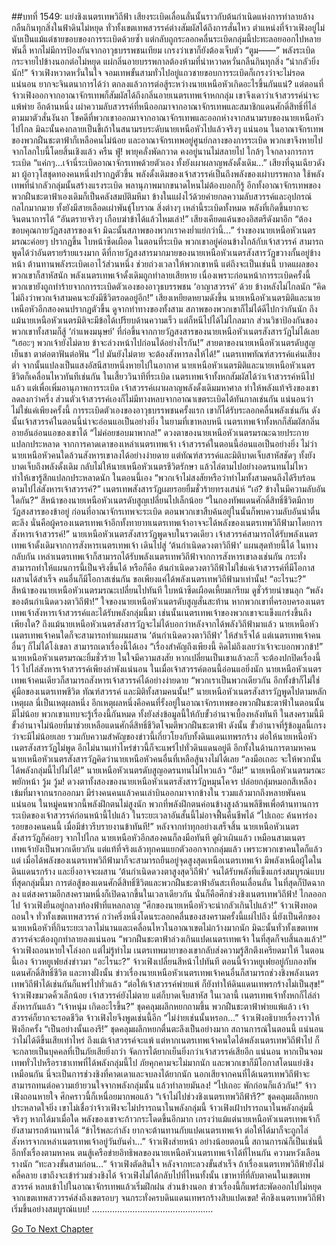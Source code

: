 ##บทที่ 1549: แย่งชิงเนตรเทพวิถีฟ้า
เสียงระเบิดเลื่อนลั่นนั้นราวกับต้นกำเนิดแห่งการทำลายล้าง กลืนกินทุกสิ่งในฟ้าดินไม่หยุด ทั่วทั้งเขตเทพสวรรค์ต่างสัมผัสได้ถึงการสั่นไหว
ตำแหน่งที่จ้าวเฟิงอยู่ไม่นับเป็นแม้แต่ชายขอบของการระเบิดด้วยซ้ำ แต่กลับถูกระลอกคลื่นระเบิดกลุ่มนี้ปะทะลอยออกไปหลายพันลี้
หากไม่มีการป้องกันจากอาวุธบรรพชนเทียม เกรงว่าเขาก็ยังต้องเจ็บตัว
“ตูม——”
พลังระเบิดกระจายไปข้างนอกต่อไม่หยุด แผ่กลิ่นอายบรรพกาลต้องห้ามที่น่าหวาดหวั่นกลืนกินทุกสิ่ง
“น่ากลัวยิ่งนัก!”
จ้าวเฟิงหวาดหวั่นในใจ จอมเทพขั้นสามทั่วไปอยู่แถวชายขอบการระเบิดก็เกรงว่าจะไม่รอดแน่นอน
ยากจะจินตนาการได้ว่า ตกลงแล้วการต่อสู้ระหว่างนายเหนือหัวเกิดอะไรขึ้นกันแน่?
แต่ตอนที่จ้าวเฟิงออกจากอาณาจักรเทพก็สัมผัสได้ถึงกลิ่นอายเนตรเทพเจ้าหกกลุ่ม เขาจึงเดาว่าเจ้าสวรรค์น่าจะแพ้พ่าย
อีกด้านหนึ่ง เผ่าความลับสวรรค์ที่หนีออกมาจากอาณาจักรเทพและสมาชิกแดนศักดิ์สิทธิ์ที่ไล่ตามมาตัวสั่นงันงก
โชคดีที่พวกเขาออกมาจากอาณาจักรเทพและออกห่างจากสนามรบของนายเหนือหัวไปไกล มิฉะนั้นคงกลายเป็นขี้เถ้าในสนามรบระดับนายเหนือหัวไปแล้วจริงๆ
แน่นอน ในอาณาจักรเทพของพวกฝืนชะตาฟ้าก็เหลือคนไม่น้อย และอาณาจักรเทพอยู่ศูนย์กลางของการระเบิด พวกเขาจึงหายไปจากโลกใบนี้โดยสิ้นเชิงแล้ว
ครืน ฟู่!
พายุคลั่งพัดกวาด คงอยู่นานไม่สลายไป
ใกล้ๆ ใจกลางการการระเบิด
“แค่กๆ...เจ้านี่ระเบิดอาณาจักรเทพด้วยตัวเอง ทั้งยังเผาผลาญพลังดั้งเดิม...”
เสียงที่ฉุนเฉียวดังมา ผู้อาวุโสชุดทองคนหนึ่งปรากฏตัวขึ้น
พลังดั้งเดิมของเจ้าสวรรค์เป็นถึงพลังของเผ่าบรรพกาล ใช้พลังเทพที่น่ากลัวกลุ่มนั้นสร้างแรงระเบิด พลานุภาพมากขนาดไหนไม่ต้องบอกก็รู้
อีกทั้งอาณาจักรเทพของพวกฝืนชะตาฟ้าเองเดิมก็เป็นคลังสมบัติมหึมา ข้างในแฝงไว้ด้วยค่ายกลความลับสวรรค์และอุปกรณ์กลไกมากมาย ทั้งยังมีสายเลือดเผ่าพันธ์ุโบราณ สิ่งต่างๆ เหล่านี้ระเบิดทั้งหมด พลังที่เกิดขึ้นยากจะจินตนาการได้
“อันตรายจริงๆ เกือบฆ่าข้าได้แล้วไหมเล่า!”
เสียงเคียดแค้นของอิสตรีดังมาอีก
“ต้องขอบคุณกายวัฏสงสารของเจ้า มิฉะนั้นสภาพของพวกเราคงย่ำแย่กว่านี้...”
ร่างของนายเหนือหัวเนตรมรณะค่อยๆ ปรากฏขึ้น ใบหน้าซีดเผือด
ในตอนที่ระเบิด พวกเขาอยู่ค่อนข้างใกล้กับเจ้าสวรรค์ สามารถพูดได้ว่าอันตรายร้ายแรงมาก
ดีที่กายวัฏสงสารมากมายของนายเหนือหัวเนตรสังสารวัฏขวางกั้นอยู่ข้างหน้า ต้านทานพลังระเบิดเอาไว้ส่วนหนึ่ง ช่วยถ่วงเวลาให้พวกเขาหนี
แต่ถึงจะเป็นเช่นนี้ บาดแผลของพวกเขาก็สาหัสนัก พลังเนตรเทพเจ้าดั้งเดิมถูกทำลายเสียหาย
เนื่องเพราะก่อนหน้าการระเบิดครั้งนี้ พวกเขายังถูกทำร้ายจากการระเบิดตัวเองของอาวุธบรรพชน ‘อาญาสวรรค์’ ด้วย
ข้างหลังไม่ไกลนัก
“คิดไม่ถึงว่าพวกเจ้าสามคนจะยังมีชีวิตรอดอยู่อีก!”
เสียงเหยียดหยามดังขึ้น นายเหนือหัวเนตรมิติและนายเหนือหัวอีกสองคนปรากฏตัวขึ้น
ดูจากท่าทางของทั้งสาม สภาพของพวกเขาก็ไม่ได้ดีไปกว่ากันนัก
ถึงแม้นายเหนือหัวเนตรมิติจะมีข้อได้เปรียบด้านความเร็ว แต่ก็หนีไปได้ไม่ไกลมาก ส่วนวิชาป้องกันของพวกเขาทั้งสามก็สู้ ‘กำแพงมนุษย์’ ที่ก่อขึ้นจากกายวัฏสงสารของนายเหนือหัวเนตรสังสารวัฏไม่ได้เลย
“เฮอะๆ พวกเจ้ายังไม่ตาย ข้าจะล่วงหน้าไปก่อนได้อย่างไรกัน!”
สายตาของนายเหนือหัวเนตรดับสูญเย็นชา ตาต่อตาฟันต่อฟัน
“ไป มันยังไม่ตาย จะต้องสังหารลงให้ได้!”
เนตรเทพทัณฑ์สวรรค์แค่นเสียงต่ำ จากนั้นแปลงเป็นแสงอัสนีสายหนึ่งหายไปในอากาศ
นายเหนือหัวเนตรมิติและนายเหนือหัวเนตรชีวิตก็เคลื่อนไหวทันทีเช่นกัน
ในเสี้ยววินาทีที่ระเบิด เนตรเทพเจ้าทั้งหกสัมผัสได้ว่าเจ้าสวรรค์หนีไปแล้ว
แต่เพื่อเพิ่มอานุภาพการระเบิด เจ้าสวรรค์เผาผลาญพลังดั้งเดิมมหาศาล ทำให้พลังแท้จริงของเขาลดลงกว่าครึ่ง
ส่วนตัวเจ้าสวรรค์เองก็ไม่มีทางหลบจากอาณาเขตระเบิดได้ทันกาลเช่นกัน แน่นอนว่าไม่ใช่แค่เพียงครั้งนี้ การระเบิดตัวเองของอาวุธบรรพชนครั้งแรก เขาก็ได้รับระลอกคลื่นพลังเช่นกัน
ดังนั้นเจ้าสวรรค์ในตอนนี้น่าจะอ่อนแอเป็นอย่างยิ่ง
ในยามที่เขาหลบหนี เนตรเทพเจ้าทั้งหกก็สัมผัสกลิ่นอายอันอ่อนแอของเขาได้
“ไม่ค่อยชอบมาพากล!”
ดวงตาของนายเหนือหัวเนตรมรณะฉายประกายแปลกประหลาด
จากการคาดเดาของเหล่าเนตรเทพเจ้า เจ้าสวรรค์ในตอนนี้อ่อนแอเป็นอย่างยิ่ง ไม่ว่านายเหนือหัวคนใดล้วนสังหารเขาลงได้อย่างง่ายดาย
แต่ทัณฑ์สวรรค์และมิติบาดเจ็บสาหัสชัดๆ ทั้งยังบาดเจ็บถึงพลังดั้งเดิม กลับไม่ให้นายเหนือหัวเนตรชีวิตรักษา แล้วไล่ตามไปอย่างอดรนทนไม่ไหว ทำให้เขารู้สึกแปลกประหลาดนัก
ในตอนนี้เอง
“พวกเจ้าไม่สงสัยหรือว่าทำไมทั้งสามคนถึงได้รีบร้อนตามไปไล่สังหารเจ้าสวรรค์?”
เนตรเทพสังสารวัฏเผยรอยยิ้มชั่วร้ายทรงเสน่ห์
“เอ๋? ข้างในมีความลับอันใดกัน?”
สีหน้าของนายเหนือหัวเนตรดับสูญเปลี่ยนไปเล็กน้อย
“ในกองทัพแดนศักดิ์สิทธิ์ชีวิตมีกายวัฏสงสารของข้าอยู่ ก่อนที่อาณาจักรเทพจะระเบิด ตอนพวกเขาสืบค้นอยู่ในนั้นก็พบความลับอันน่าตื่นตะลึง นั่นคือผู้ครองเนตรเทพเจ้าอีกทั้งทายาทเนตรเทพเจ้าอาจจะได้พลังของเนตรเทพวิถีฟ้ามาโดยการสังหารเจ้าสวรรค์!”
นายเหนือหัวเนตรสังสารวัฏพูดจบในรวดเดียว
เจ้าสวรรค์สามารถได้รับพลังเนตรเทพเจ้าดั้งเดิมจากการสังหารเนตรเทพเจ้า เดินไปสู่ ‘ต้นกำเนิดดวงตาวิถีฟ้า’ แผนสุดท้ายนี้ได้
ในทางกลับกัน เหล่าเนตรเทพเจ้าก็สามารถได้รับพลังเนตรเทพวิถีฟ้าจากการสังหารเขาลงเช่นกัน กระทั่งสามารถทำให้แผนการนี้เป็นจริงขึ้นได้
หรือก็คือ ต้นกำเนิดดวงตาวิถีฟ้าไม่ใช่แค่เจ้าสวรรค์ที่มีโอกาสผสานได้สำเร็จ คนอื่นก็มีโอกาสเช่นกัน ขอเพียงแค่ได้พลังเนตรเทพวิถีฟ้ามาเท่านั้น!
“อะไรนะ?”
สีหน้าของนายเหนือหัวเนตรมรณะเปลี่ยนไปทันที ใบหน้าซีดเผือดเหี้ยมเกรียม ดูชั่วร้ายน่าขนลุก
“พลังของต้นกำเนิดดวงตาวิถีฟ้า!”
ใจของนายเหนือหัวเนตรดับสูญสั่นสะท้าน
หากพวกเขาที่ครอบครองเนตรเทพเจ้าสังหารเจ้าสวรรค์และได้รับพลังกลุ่มนี้มา เช่นนั้นเนตรเทพเจ้าของพวกเขาจะแข็งแกร่งขึ้นถึงเพียงใด?
ถึงแม้นายเหนือหัวเนตรสังสารวัฏจะไม่ได้บอกว่าหลังจากได้พลังวิถีฟ้ามาแล้ว นายเหนือหัวเนตรเทพเจ้าคนใดก็จะสามารถทำแผนผสาน ‘ต้นกำเนิดดวงตาวิถีฟ้า’ ให้สำเร็จได้ แต่เนตรเทพเจ้าคนอื่นๆ ก็ไม่ได้โง่เขลา สามารถเดาเรื่องนี้ได้เอง
“เรื่องสำคัญถึงเพียงนี้ คิดไม่ถึงเลยว่าเจ้าจะบอกพวกข้า!”
นายเหนือหัวเนตรมรณะยิ้มชั่วร้าย ในใจมีความสงสัย
หากเปลี่ยนเป็นเขาแล้วละก็ จะต้องปกปิดเรื่องนี้ไว้ ไปไล่สังหารเจ้าสวรรค์เพียงลำพังแน่นอน
ในเมื่อเจ้าสวรรค์ตอนนี้อ่อนแอยิ่งนัก นายเหนือหัวเนตรเทพเจ้าคนเดียวก็สามารถสังหารเจ้าสวรรค์ได้อย่างง่ายดาย
“พวกเราเป็นพวกเดียวกัน อีกทั้งข้าก็ไม่ใช่คู่มือของเนตรเทพชีวิต ทัณฑ์สวรรค์ และมิติทั้งสามคนนั้น!”
นายเหนือหัวเนตรสังสารวัฏพูดไปตามหลักเหตุผล
นี่เป็นเหตุผลหนึ่ง อีกเหตุผลหนึ่งคือคนที่รั้งอยู่ในอาณาจักรเทพของพวกฝืนชะตาฟ้าในตอนนั้นมีไม่น้อย พวกเขาแทบจะรู้เรื่องนี้กันหมด ทั้งยังส่งข้อมูลนี้ให้กับขั้วอำนาจเบื้องหลังทันที
ในสงครามนี้มีขั้วอำนาจไม่น้อยที่มาช่วยเหลือแดนศักดิ์สิทธิ์ชีวิตโจมตีพวกฝืนชะตาฟ้า
ดังนั้น ขั้วอำนาจที่รู้ข้อมูลนี้เกรงว่าจะมีไม่น้อยเลย
รวมกับความสำคัญของข่าวนี้เกี่ยวโยงกับทั้งดินแดนเทพรกร้าง ต่อให้นายเหนือหัวเนตรสังสารวัฏไม่พูด อีกไม่นานเท่าไหร่ข่าวนี้ก็จะแพร่ไปทั่วดินแดนอยู่ดี
อีกทั้งในด้านการตามหาคน นายเหนือหัวเนตรสังสารวัฏคิดว่านายเหนือหัวคนอื่นที่เหลือสู้นางไม่ได้เลย
“ลงมือเถอะ จะให้พวกนั้นได้พลังกลุ่มนี้ไปไม่ได้!”
นายเหนือหัวเนตรดับสูญอดรนทนไม่ไหวแล้ว
“อืม!”
นายเหนือหัวเนตรมรณะพยักหน้า
วู้ม วู้ม!
ดวงตาทั้งสองของนายเหนือหัวเนตรสังสารวัฏหมุนโคจร ปล่อยกลุ่มหมอกสีเหลืองเข้มที่มาจากนรกออกมา มีร่างคนคนแล้วคนเล่าบินออกมาจากข้างใน รวมแล้วมากถึงหลายพันคน
แน่นอน ในหมู่คนพวกนี้พลังฝึกตนไม่สูงนัก
พวกที่พลังฝึกตนค่อนข้างสูงล้วนพลีชีพเพื่อต้านทานการระเบิดของเจ้าสวรรค์ก่อนหน้านี้ไปแล้ว ในระยะเวลาอันสั้นนี้ไม่อาจฟื้นคืนชีพได้
“ไปเถอะ ค้นหาร่องรอยของคนคนนี้ เมื่อมีข่าวรีบรายงานข้าทันที!”
หลังจากทำทุกอย่างเสร็จสิ้น นายเหนือหัวเนตรสังสารวัฏก็ค่อยๆ จากไปไกล
นายเหนือหัวอีกสองคนก็ลงมือทันที
ดูผิวเผินแล้ว เหมือนสามเนตรเทพเจ้ายังเป็นพวกเดียวกัน
แต่แท้ที่จริงแล้วทุกคนแยกตัวออกจากกลุ่มแล้ว เพราะพวกเขาคนใดก็แล้วแต่ เมื่อได้พลังของเนตรเทพวิถีฟ้ามาก็จะสามารถยืนอยู่จุดสูงสุดเหนือเนตรเทพเจ้า มีพลังเหนือผู้ใดในดินแดนรกร้าง และยิ่งอาจจะผสาน ‘ต้นกำเนิดดวงตาสูงสุดวิถีฟ้า’ จนได้รับพลังที่แข็งแกร่งสมบูรณ์แบบที่สุดกลุ่มนี้มา
การต่อสู้ของแดนศักดิ์สิทธิ์ชีวิตและพวกฝืนชะตาฟ้าอันสะเทือนเลื่อนลั่น ในที่สุดก็ปิดฉากลง
แต่สงครามอีกสงครามหนึ่งก็เปิดฉากขึ้นในเวลาเดียวกัน
นั่นก็คือศึกช่วงชิงเนตรเทพวิถีฟ้า!
ไกลออกไป จ้าวเฟิงยืนอยู่กลางท้องฟ้าที่แหลกลาญ
“ศึกของนายเหนือหัวจะน่ากลัวเกินไปแล้ว!”
จ้าวเฟิงทอดถอนใจ
ทั่วทั้งเขตเทพสวรรค์ กว่าครึ่งหนึ่งโดนระลอกคลื่นของสงครามครั้งนี้แผ่ไปถึง
นี่ยังเป็นศึกของนายเหนือหัวที่กินระยะเวลาไม่นานและเคลื่อนไหวในอาณาเขตไม่กว้างมากนัก มิฉะนั้นทั่วทั้งเขตเทพสวรรค์จะต้องถูกทำลายลงแน่นอน
“พวกฝืนชะตาฟ้าล่วงเกินแปดเนตรเทพเจ้า ในที่สุดก็จบสิ้นลงแล้ว!”
จ้าวเฟิงถอนหายใจโล่งอก
แต่ไม่รู้ทำไม เนตรเทพมายาของเขากลับส่งความรู้สึกตึงเครียดมาให้
ในตอนนี้เอง จ้าวหยูเฟยส่งข่าวมา
“อะไรนะ?”
จ้าวเฟิงเปลี่ยนสีหน้าไปทันที
ตอนนี้จ้าวหยูเฟยอยู่กับกองทัพแดนศักดิ์สิทธิ์ชีวิต และทางฝั่งนั้น ข่าวเรื่องนายเหนือหัวเนตรเทพเจ้าคนอื่นก็สามารถช่วงชิงพลังเนตรเทพวิถีฟ้าได้เช่นกันก็แพร่ไปทั่วแล้ว
“ต่อให้เจ้าสวรรค์พ่ายแพ้ ก็ยังทำให้ดินแดนเทพรกร้างไม่เป็นสุข!”
จ้าวเฟิงขมวดคิ้วเล็กน้อย
เจ้าสวรรค์ยังไม่ตาย แต่ก็บาดเจ็บสาหัส
ในเวลานี้ เนตรเทพเจ้าทั้งหกก็ไล่ล่าสังหารกันแล้ว
“เจ้าหนุ่ม เกิดอะไรขึ้น?”
ชุดคลุมผลึกหยกถามขึ้น
พวกฝืนชะตาฟ้าพ่ายแพ้แล้ว เจ้าสวรรค์ก็ยากจะรอดชีวิต จ้าวเฟิงไยจึงพูดเช่นนี้อีก
“ไม่ง่ายเช่นนั้นหรอก…”
จ้าวเฟิงอธิบายเรื่องราวให้ฟังอีกครั้ง
“เป็นอย่างนั้นเองรึ!”
ชุดคลุมผลึกหยกตื่นตะลึงเป็นอย่างมาก
สถานการณ์ในตอนนี้ แน่นอนว่าไม่ได้ดีขึ้นเสียเท่าไหร่
ถึงแม้เจ้าสวรรค์จะแพ้ แต่หากเนตรเทพเจ้าคนใดได้พลังเนตรเทพวิถีฟ้าไป ก็จะกลายเป็นบุคคลที่เป็นภัยเสียยิ่งกว่า จัดการได้ยากเย็นยิ่งกว่าเจ้าสวรรค์เสียอีก
แน่นอน หากเป็นจอมเทพทั่วไปหรือราชาเทพที่ได้พลังกลุ่มนี้ไป ภัยคุกคามจะไม่มากนัก และพวกเขาก็มีโอกาสโดนแย่งชิงเหมือนกัน
นี่จะเป็นการช่วงชิงที่คาดเดาและจบลงได้ยากนัก
นอกเสียจากคนที่ได้เนตรเทพวิถีฟ้าจะสามารถทนต่อความเย้ายวนใจจากพลังกลุ่มนั้น แล้วทำลายมันลง!
“ไปเถอะ พักก่อนก็แล้วกัน!”
จ้าวเฟิงถอนหายใจ
ศึกคราวนี้ก็เหนื่อยมากพอแล้ว
“เจ้าไม่ไปช่วงชิงเนตรเทพวิถีฟ้ารึ?”
ชุดคลุมผลึกหยกประหลาดใจยิ่ง เขาไม่เชื่อว่าจ้าวเฟิงจะไม่ปรารถนาในพลังกลุ่มนี้
จ้าวเฟิงเฝ้าปรารถนาในพลังกลุ่มนี้จริงๆ หากได้มาเมื่อใด พลังของเขาจะก้าวกระโดดขึ้นอีกมาก เกรงว่าแม้แต่นายเหนือหัวเนตรเทพเจ้าก็ยังสามารถต้านทานได้
“ข้าไร้พละกำลัง ยากจะต้านทานกับแปดเนตรเทพเจ้า ต่อให้ได้มาก็จะถูกไล่สังหารจากเหล่าเนตรเทพเจ้าอยู่วันยันค่ำ...”
จ้าวเฟิงส่ายหน้า
อย่างน้อยตอนนี้ สถานการณ์ก็เป็นเช่นนี้
อีกทั้งเรื่องตามหาคน ตนสู้เครือข่ายอิทธิพลของนายเหนือหัวเนตรเทพเจ้าได้ที่ไหนกัน ความหวังเลือนรางนัก
“ทะลวงขั้นสามก่อน…”
จ้าวเฟิงตัดสินใจ
หลังจากทะลวงขั้นสำเร็จ ถ้าเรื่องเนตรเทพวิถีฟ้ายังไม่คลี่คลาย เขาถึงจะเข้าร่วมช่วงชิงได้
จ้าวเฟิงไม่ได้กลับไปที่ไหนทั้งนั้น เขาหาที่ที่ลับตาคนในเขตเทพสวรรค์ หลบเข้าไปในอาณาจักรเทพแล้วเริ่มฝึกฝน
ส่วนข้างนอก ข่าวเรื่องนี้ก็แพร่สะพัดออกไปไม่หยุด จากเขตเทพสววรรค์ส่งถึงเขตรอบๆ จนกระทั่งครบดินแดนเทพรกร้างสิบแปดเขต!
ศึกชิงเนตรเทพวิถีฟ้าเริ่มขึ้นอย่างสมบูรณ์แบบ!
…………………………………………


[Go To Next Chapter]( ./406.md)